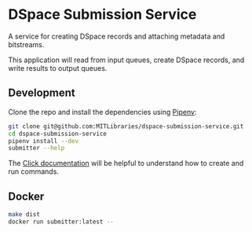 # DSpace Submission Service

A service for creating DSpace records and attaching metadata
and bitstreams.

This application will read from input queues, create DSpace records, and write
results to output queues.

## Development

Clone the repo and install the dependencies using [Pipenv](https://docs.pipenv.org/):

```bash
git clone git@github.com:MITLibraries/dspace-submission-service.git
cd dspace-submission-service
pipenv install --dev
submitter --help
```

The [Click documentation](https://click.palletsprojects.com/en/8.0.x/quickstart/)
will be helpful to understand how to create and run commands.

## Docker

```bash
make dist
docker run submitter:latest --
```
